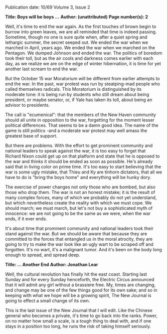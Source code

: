 Publication date: 10/69
Volume 3, Issue 2

**Title: Boys will be boys ...**
**Author:  (unattributed)**
**Page number(s): 2**

Well, it's time to end the war again. As
the first touches of brown begin to burrow
into green leaves, we are all reminded that
time is indeed passing. Sometime,
though no one is sure quite when, after
a quiet spring and lethargic summer, the
secret seeped out. We ended the war
when we marched in April, years ago. We
ended the war when we marched on the
Pentagon. We dumped Johnson and ended
the war. The politics of boredom took
their toll, but as the air cools and darkness comes earlier with each day, as we
realize we are on the edge of winter hibernation, it is time for yet another last
scream to end the war.


But the October 15 war Moratorium
will be different from earlier attempts to
end the war. In the past, war protest was
run by steatping-mad people who called
themselves radicals. This Moratorium is
distinguished by its moderate tone: it is
being run by students who still dream
about being president, or maybe senator,
or, if Yale has taken its toll, about being
an advisor to presidents.


The call is "ecumenical": that the
members of the New Haven community
should all unite in opposition to the war,
forgetting for the moment lesser political
differences. That seems to be a damn good
idea. The name of the game is still politics
-and a moderate war protest may well
amass the greatest base of support.


But there are problems. With the effort
to get prominent community and national leaders to speak against the war, it
is too easy to forget that Richard Nixon
could get up on that platform and state
that he is opposed to the war and thinks
it should be ended as soon as possible.
He's already said that in living color on
prime time. It's too easy to start believing
that the war is some ugly mistake, that
Thieu and Ky are tinhorn dictators, that
all we have to do is "bring the boys home"
and everything will be hunky dory.


The exercise of power changes not
only those who are bombed, but also those
who drop them. The war is not an honest
mistake; it is the result of many complex
forces, many of which we probably do not
yet understand, but which nevertheless
create the reality with which we must
cope. We should march; we must march,
but let's not buy a sophisticated myth of
innocence: we are not going to be the
same as we were, when the war ends, if
it ever ends.


It's about time that prominent community and national leaders took their
stand against the war. But we should be
aware that because they are committed to
the forces that entangled us in the moral
atrocity, they are going to try to make the
war look like an ugly wart to be scraped
off and forgotten. It's no wart, it's a malignant tumor. And it's been on the body
long enough to spread, and spread deep.


**Title: ... Another End**
**Author: Jonathan Lear**

Well, the cultural revolution has finally
hit the east coast. Starting last Sunday
and for every Sunday henceforth, the
Electric Circus announced that it will admit
any girl without a brassiere free. My,
times are changing, and change may be
one of the few things good for its own
sake; and so in keeping with what we
hope will be a growing spirit, The New
Journal is going to effect a small change
of its own.


This is the last issue of the New Journal
that I will edit. Like the Chinese general who becomes a private, it's time to
go back into the ranks. Power, on no
matter how small a scale, is a tough thing
to deal with, and if one stays in a position
too long, he runs the risk of taking himself seriously.